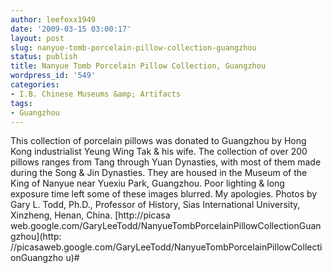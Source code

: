 ```yaml
---
author: leefoxx1949
date: '2009-03-15 03:00:17'
layout: post
slug: nanyue-tomb-porcelain-pillow-collection-guangzhou
status: publish
title: Nanyue Tomb Porcelain Pillow Collection, Guangzhou
wordpress_id: '549'
categories:
- I.B. Chinese Museums &amp; Artifacts
tags:
- Guangzhou
---
```


This collection of porcelain pillows was donated to Guangzhou by Hong Kong
industrialist Yeung Wing Tak & his wife. The collection of over 200 pillows
ranges from Tang through Yuan Dynasties, with most of them made during the
Song & Jin Dynasties. They are housed in the Museum of the King of Nanyue near
Yuexiu Park, Guangzhou. Poor lighting & long exposure time left some of these
images blurred. My apologies. Photos by Gary L. Todd, Ph.D., Professor of
History, Sias International University, Xinzheng, Henan, China. [http://picasa
web.google.com/GaryLeeTodd/NanyueTombPorcelainPillowCollectionGuangzhou](http:
//picasaweb.google.com/GaryLeeTodd/NanyueTombPorcelainPillowCollectionGuangzho
u)#

